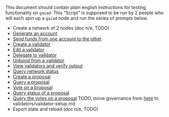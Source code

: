 This document should contain plain english instructions for testing functionality on `gaiad`. This “Script” is supposed to be run by 2 people who will each spin up a `gaiad` node and run the series of prompts below.

- Create a network of 2 nodes (doc n/e, TODO)
- [Generate an account](sdk/clients.md)
- [Send funds from one account to the other](sdk/clients.md)
- [Create a validator](validators/validator-setup.md)
- [Edit a validator](validators/validator-setup.md)
- [Delegate to validator](sdk/clients.md)
- [Unbond from a validator](sdk/clients.md)
- [View validators and verify output](validators/validator-setup.md)
- [Query network status](getting-started/full-node.md)
- [Create a proposal](validators/validator-setup.md)
- [Query a proposal](validators/validator-setup.md)
- [Vote on a proposal](validators/validator-setup.md)
- [Query status of a proposal](validators/validator-setup.md)
- [Query the votes on a proposal](validators/validator-setup.md) TODO, move governance from [here](https://github.com/cosmos/cosmos-sdk/tree/develop/cmd/gaia/testnets#governance) to validators/validator-setup.md
- Export state and reload (doc n/e, TODO)
